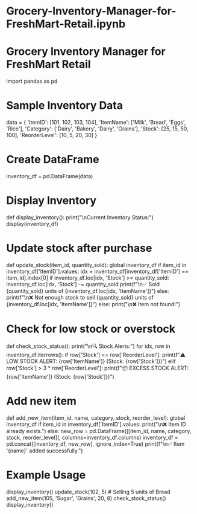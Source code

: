 # Grocery-Inventory-Manager-for-FreshMart-Retail.ipynb
# Grocery Inventory Manager for FreshMart Retail

import pandas as pd

# Sample Inventory Data
data = {
    'ItemID': [101, 102, 103, 104],
    'ItemName': ['Milk', 'Bread', 'Eggs', 'Rice'],
    'Category': ['Dairy', 'Bakery', 'Dairy', 'Grains'],
    'Stock': [25, 15, 50, 100],
    'ReorderLevel': [10, 5, 20, 30]
}

# Create DataFrame
inventory_df = pd.DataFrame(data)

# Display Inventory
def display_inventory():
    print("\nCurrent Inventory Status:")
    display(inventory_df)

# Update stock after purchase
def update_stock(item_id, quantity_sold):
    global inventory_df
    if item_id in inventory_df['ItemID'].values:
        idx = inventory_df[inventory_df['ItemID'] == item_id].index[0]
        if inventory_df.loc[idx, 'Stock'] >= quantity_sold:
            inventory_df.loc[idx, 'Stock'] -= quantity_sold
            print(f"\n✅ Sold {quantity_sold} units of {inventory_df.loc[idx, 'ItemName']}")
        else:
            print(f"\n❌ Not enough stock to sell {quantity_sold} units of {inventory_df.loc[idx, 'ItemName']}")
    else:
        print("\n❌ Item not found!")

# Check for low stock or overstock
def check_stock_status():
    print("\n🔍 Stock Alerts:")
    for idx, row in inventory_df.iterrows():
        if row['Stock'] <= row['ReorderLevel']:
            print(f"⚠️ LOW STOCK ALERT: {row['ItemName']} (Stock: {row['Stock']})")
        elif row['Stock'] > 3 * row['ReorderLevel']:
            print(f"📦 EXCESS STOCK ALERT: {row['ItemName']} (Stock: {row['Stock']})")

# Add new item
def add_new_item(item_id, name, category, stock, reorder_level):
    global inventory_df
    if item_id in inventory_df['ItemID'].values:
        print("\n❌ Item ID already exists.")
    else:
        new_row = pd.DataFrame([[item_id, name, category, stock, reorder_level]], columns=inventory_df.columns)
        inventory_df = pd.concat([inventory_df, new_row], ignore_index=True)
        print(f"\n✅ Item '{name}' added successfully.")

# Example Usage
display_inventory()
update_stock(102, 5)         # Selling 5 units of Bread
add_new_item(105, 'Sugar', 'Grains', 20, 8)
check_stock_status()
display_inventory()
